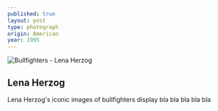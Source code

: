 ```yaml
---
published: true
layout: post
type: photograph
origin: American
year: 1995
---
```

![Bullfighters - Lena Herzog]({{site.baseurl}}/_posts/LH_Bullfight.png)

## Lena Herzog
Lena Herzog's iconic images of bullfighters display bla bla bla bla bla
